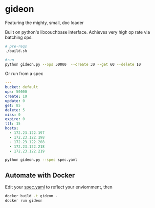 # gideon
Featuring the mighty, small, doc loader

Built on python's libcouchbase interface.  Achieves very high op rate via batching ops.

```bash
# pre-reqs
./build.sh

#run
python gideon.py --ops 50000  --create 30 --get 60 --delete 10
```

Or run from a spec
```yaml
---
bucket: default
ops: 50000 
create: 10 
update: 0
get: 85 
delete: 5
miss: 0
expire: 0
ttl: 15
hosts:
  - 172.23.122.197 
  - 172.23.122.198 
  - 172.23.122.208
  - 172.23.122.218
  - 172.23.122.219
```

```bash
python gideon.py --spec spec.yaml
```


## Automate with Docker
Edit your [spec.yaml](https://github.com/couchbaselabs/gideon/blob/master/spec.yaml) to reflect your enviornment, then
```bash
docker build -t gideon .
docker run gideon
```
